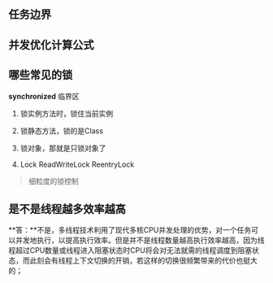 ## 任务边界

## 并发优化计算公式

## 哪些常见的锁

**synchronized** 临界区

1. 锁实例方法时，锁住当前实例

2. 锁静态方法，锁的是Class

3. 锁对象，那就是只锁对象了

4. Lock ReadWriteLock ReentryLock

> 细粒度的锁控制

## 是不是线程越多效率越高

**答：**不是，多线程技术利用了现代多核CPU并发处理的优势，对一个任务可以并发地执行，以提高执行效率。但是并不是线程数量越高执行效率越高，因为线程超过CPU数量或线程进入阻塞状态时CPU将会对无法就需的线程调度到阻塞状态，而此刻会有线程上下文切换的开销，若这样的切换很频繁带来的代价也挺大的；

